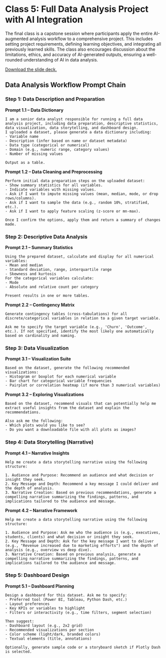 # Class 5: Full Data Analysis Project with AI Integration

The final class is a capstone session where participants apply the entire AI-augmented analysis workflow to a comprehensive project. This includes setting project requirements, defining learning objectives, and integrating all previously learned skills. The class also encourages discussion about the limitations, ethics, and accuracy of AI-generated outputs, ensuring a well-rounded understanding of AI in data analysis.

[Download the slide deck.](./DA2I_Class05_FinalClass.pdf)

## Data Analysis Workflow Prompt Chain

### Step 1: Data Description and Preparation

**Prompt 1.1 – Data Dictionary**
```
I am a senior data analyst responsible for running a full data analysis project, including data preparation, descriptive statistics, data visualization, data storytelling, and dashboard design.
I uploaded a dataset, please generate a data dictionary including:
- Variable name
- Description (infer based on name or dataset metadata)
- Data type (categorical or numerical)
- Domain (e.g., numeric range, category values)
- Number of missing values

Output as a table.
```

**Prompt 1.2 – Data Cleaning and Preprocessing**
```
Perform initial data preparation steps on the uploaded dataset:
- Show summary statistics for all variables.
- Indicate variables with missing values.
- Ask if I want to impute missing values (mean, median, mode, or drop rows/columns).
- Ask if I want to sample the data (e.g., random 10%, stratified, etc.).
- Ask if I want to apply feature scaling (z-score or mn-max).

Once I confirm the options, apply them and return a summary of changes made.
```

### Step 2: Descriptive Data Analysis

**Prompt 2.1 – Summary Statistics**

```
Using the prepared dataset, calculate and display for all numerical variables:
- Mean and median
- Standard deviation, range, interquartile range
- Skewness and kurtosis
For the categorical variables calculate:
- Mode
- Absolute and relative count per category 

Present results in one or more tables.
```

**Prompt 2.2 – Contingency Matrix** 
```
Generate contingency tables (cross-tabulations) for all discrete/categorical variables in relation to a given target variable. 

Ask me to specify the target variable (e.g., 'Churn', 'Outcome', etc.). If not specified, identify the most likely one automatically based on cardinality and naming.
```

### Step 3: Data Visualization

**Prompt 3.1 – Visualization Suite**

```
Based on the dataset, generate the following recommended visualizations:
- Histogram or boxplot for each numerical variable
- Bar chart for categorical variable frequencies
- Pairplot or correlation heatmap (if more than 3 numerical variables)
```

**Prompt 3.2 – Exploring Visualizations**
```
Based on the dataset, recommend visuals that can potentially help me extract useful insights from the dataset and explain the recommendations.

Also ask me the following:
- Which plots would you like to see?
- Do you want a downloadable file with all plots as images?
```

### Step 4: Data Storytelling (Narrative)

**Prompt 4.1 – Narrative Insights**

```
Help me create a data storytelling narrative using the following structure:

1. Audience and Purpose: Recommend an audience and what decision or insight they seek.
2. Key Message and Depth: Recommend a key message I could deliver and the depth of analysis.
3. Narrative Creation: Based on previous recommendations, generate a compelling narrative summarizing the findings, patterns, and implications tailored to the audience and message.
```

**Prompt 4.2 – Narrative Framework**

```
Help me create a data storytelling narrative using the following structure:

1. Audience and Purpose: Ask me who the audience is (e.g., executives, students, clients) and what decision or insight they seek.
2. Key Message and Depth: Ask for the key message I want to deliver (e.g., "Revenue increased due to marketing efforts") and the depth of analysis (e.g., overview vs deep dive).
3. Narrative Creation: Based on previous analysis, generate a compelling narrative summarizing the findings, patterns, and implications tailored to the audience and message.
```

### Step 5: Dashboard Design

**Prompt 5.1 – Dashboard Planning**

```
Design a dashboard for this dataset. Ask me to specify:
- Preferred tool (Power BI, Tableau, Python Dash, etc.)
- Layout preferences
- Key KPIs or variables to highlight
- Filters or interactivity (e.g., time filters, segment selection)

Then suggest:
- Dashboard layout (e.g., 2x2 grid)
- Recommended visualizations per section
- Color scheme (light/dark, branded colors)
- Textual elements (title, annotations)

Optionally, generate sample code or a storyboard sketch if Plotly Dash is selected.
```
